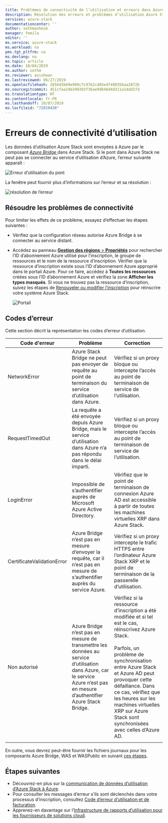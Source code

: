 ```yaml
---
title: Problèmes de connectivité de l’utilisation et erreurs dans Azure Stack | Microsoft Docs
description: Résolution des erreurs et problèmes d’utilisation Azure Stack.
services: azure-stack
documentationcenter: ''
author: sethmanheim
manager: femila
editor: ''
ms.service: azure-stack
ms.workload: na
pms.tgt_pltfrm: na
ms.devlang: na
ms.topic: article
ms.date: 10/04/2019
ms.author: sethm
ms.reviewer: avishwan
ms.lastreviewed: 06/27/2019
ms.openlocfilehash: 265645b69e909c7c9762cd03e4f49035baa2872b
ms.sourcegitcommit: 451cfaa24b349393f36ae9d646d4d311a14dd1fd
ms.translationtype: HT
ms.contentlocale: fr-FR
ms.lasthandoff: 10/07/2019
ms.locfileid: "72019430"
---
```

# <a name="usage-connectivity-errors"></a>Erreurs de connectivité d’utilisation

Les données d’utilisation Azure Stack sont envoyées à Azure par le composant [*Azure Bridge* ](azure-stack-usage-reporting.md)dans Azure Stack. Si le pont dans Azure Stack ne peut pas se connecter au service d’utilisation d’Azure, l’erreur suivante apparaît :

![Erreur d’utilisation du pont](media/azure-stack-usage-issues/usageerror2.png)

La fenêtre peut fournir plus d’informations sur l’erreur et sa résolution :

![résolution de l’erreur](media/azure-stack-usage-issues/usageerror3.png)

## <a name="resolve-connectivity-issues"></a>Résoudre les problèmes de connectivité

Pour limiter les effets de ce problème, essayez d’effectuer les étapes suivantes :

- Vérifiez que la configuration réseau autorise Azure Bridge à se connecter au service distant.

- Accédez au panneau [**Gestion des régions** > **Propriétés**](azure-stack-registration.md#verify-azure-stack-registration) pour rechercher l’ID d’abonnement Azure utilisé pour l’inscription, le groupe de ressources et le nom de la ressource d’inscription. Vérifier que la ressource d’inscription existe sous l’ID d’abonnement Azure approprié dans le portail Azure. Pour ce faire, accédez à **Toutes les ressources** créées sous l’ID d’abonnement Azure et vérifiez la zone **Afficher les types masqués**. Si vous ne trouvez pas la ressource d’inscription, suivez les étapes de [Renouveler ou modifier l’inscription](azure-stack-registration.md#renew-or-change-registration) pour réinscrire votre système Azure Stack.

  ![Portail](media/azure-stack-usage-issues/stackres.png)

## <a name="error-codes"></a>Codes d’erreur

Cette section décrit la représentation les codes d’erreur d’utilisation.

| Code d'erreur                 | Problème                                                                                                                                             | Correction                                                                                                                                                                                                                                                                                        |
|----------------------------|---------------------------------------------------------------------------------------------------------------------------------------------------|----------------------------------------------------------------------------------------------------------------------------------------------------------------------------------------------------------------------------------------------------------------------------------------------------|
| NetworkError               | Azure Stack Bridge ne peut pas envoyer de requête au point de terminaison du service d’utilisation dans Azure.                                                            | Vérifiez si un proxy bloque ou intercepte l’accès au point de terminaison de service de l’utilisation.                                                                                                                                                                                                             |
| RequestTimedOut            | La requête a été envoyée depuis Azure Bridge, mais le service d’utilisation dans Azure n’a pas répondu dans le délai imparti.                             | Vérifiez si un proxy bloque ou intercepte l’accès au point de terminaison de service de l’utilisation.                                                                                                                                                                                                                        |
| LoginError                 | Impossible de s’authentifier auprès de Microsoft Azure Active Directory.                                                                                                             | Vérifiez que le point de terminaison de connexion Azure AD est accessible à partir de toutes les machines virtuelles XRP dans Azure Stack.                                                                                                                                                                                                                     |
| CertificateValidationError | Azure Bridge n’est pas en mesure d’envoyer la requête, car il n’est pas en mesure de s’authentifier auprès du service Azure.                                    | Vérifiez si un proxy intercepte le trafic HTTPS entre l’ordinateur Azure Stack XRP et le point de terminaison de la passerelle d’utilisation.                                                                                                                                                                                      |
| Non autorisé               | Azure Bridge n’est pas en mesure de transmettre les données au service d’utilisation dans Azure, car le service Azure n’est pas en mesure d’authentifier Azure Stack Bridge. | Vérifiez si la ressource d’inscription a été modifiée et si tel est le cas, réinscrivez Azure Stack. <br><br> Parfois, un problème de synchronisation entre Azure Stack et Azure AD peut provoquer cette défaillance. Dans ce cas, vérifiez que les heures sur les machines virtuelles XRP sur Azure Stack sont synchronisées avec celles d’Azure AD. |
|                            |                                                                                                                                                   |                                                                                                                                                                                                                                                                                                    |

En outre, vous devrez peut-être fournir les fichiers journaux pour les composants Azure Bridge, WAS et WASPublic en suivant [ces étapes](azure-stack-configure-on-demand-diagnostic-log-collection.md#using-pep-to-collect-diagnostic-logs).

## <a name="next-steps"></a>Étapes suivantes

- Découvrez-en plus sur la [communication de données d’utilisation d’Azure Stack à Azure](azure-stack-usage-reporting.md).
- Pour consulter les messages d’erreur s’ils sont déclenchés dans votre processus d’inscription, consultez [Code d’erreur d’utilisation et de facturation](azure-stack-registration-errors.md).
- Apprenez-en davantage sur l’[Infrastructure de rapports d’utilisation pour les fournisseurs de solutions cloud](azure-stack-csp-ref-infrastructure.md).
